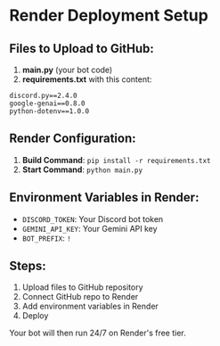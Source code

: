 # Render Deployment Setup

## Files to Upload to GitHub:
1. **main.py** (your bot code)
2. **requirements.txt** with this content:
```
discord.py==2.4.0
google-genai==0.8.0
python-dotenv==1.0.0
```

## Render Configuration:
1. **Build Command**: `pip install -r requirements.txt`
2. **Start Command**: `python main.py`

## Environment Variables in Render:
- `DISCORD_TOKEN`: Your Discord bot token
- `GEMINI_API_KEY`: Your Gemini API key  
- `BOT_PREFIX`: `!`

## Steps:
1. Upload files to GitHub repository
2. Connect GitHub repo to Render
3. Add environment variables in Render
4. Deploy

Your bot will then run 24/7 on Render's free tier.